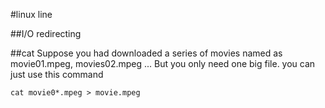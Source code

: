 #linux line

##I/O redirecting

##cat
Suppose you had downloaded a series of movies named as movie01.mpeg, movies02.mpeg ...
But you only need one big file. you can just use this command
```
cat movie0*.mpeg > movie.mpeg
```
